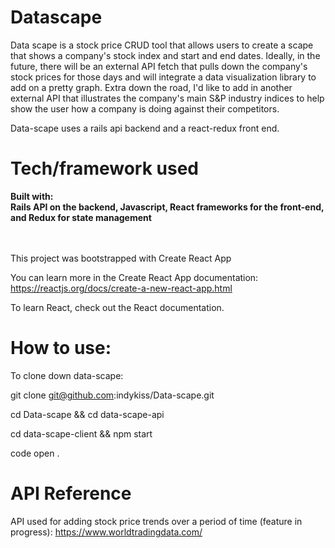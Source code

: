 # Datascape

Data scape is a stock price CRUD tool that allows users to create a scape that shows a company's stock index and start and end dates. 
Ideally, in the future, there will be an external API fetch that pulls down the company's stock prices for those days and will integrate a data visualization library to add on a pretty graph. 
Extra down the road, I'd like to add in another external API that illustrates the company's main S&P industry indices to help show the user how a company is doing against their competitors. 

Data-scape uses a rails api backend and a react-redux front end. 


# Tech/framework used

**Built with: <br>
Rails API on the backend, Javascript, React frameworks for the front-end, and Redux for state management**

<br></br>
This project was bootstrapped with Create React App

You can learn more in the Create React App documentation: https://reactjs.org/docs/create-a-new-react-app.html 

To learn React, check out the React documentation.


# How to use: 

To clone down data-scape: 

git clone git@github.com:indykiss/Data-scape.git

cd Data-scape && cd data-scape-api

cd data-scape-client && npm start

code open .

# API Reference 

API used for adding stock price trends over a period of time (feature in progress):
https://www.worldtradingdata.com/ 
